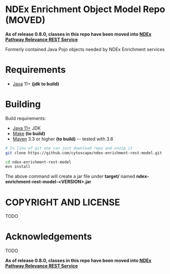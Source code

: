 
[jetty]: http://eclipse.org/jetty/
[maven]: http://maven.apache.org/
[java]: https://www.oracle.com/java/index.html
[git]: https://git-scm.com/

[make]: https://www.gnu.org/software/make



NDEx Enrichment Object Model Repo (MOVED)
============================================================

**As of release 0.8.0, classes in this repo have been moved into 
[NDEx Pathway Relevance REST Service](https://github.com/cytoscape/ndex-enrichment-rest)**


Formerly contained Java Pojo objects needed by NDEx Enrichment services



Requirements
============

* [Java][java] 11+ **(jdk to build)**


Building  
========

Build requirements:

* [Java 11+][java] JDK
* [Make][make] **(to build)**
* [Maven][maven] 3.3 or higher **(to build)** -- tested with 3.6


```Bash
# In lieu of git one can just download repo and unzip it
git clone https://github.com/cytoscape/ndex-enrichment-rest-model.git

cd ndex-enrichment-rest-model
mvn install

```

The above command will create a jar file under **target/** named 
**ndex-enrichment-rest-model-\<VERSION\>.jar** 




COPYRIGHT AND LICENSE
=====================

TODO

Acknowledgements
================

TODO

**As of release 0.8.0, classes in this repo have been moved into 
[NDEx Pathway Relevance REST Service](https://github.com/cytoscape/ndex-enrichment-rest)**
